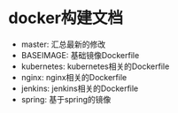 # docker构建文档
- master: 汇总最新的修改
- BASEIMAGE: 基础镜像Dockerfile
- kubernetes: kubernetes相关的Dockerfile
- nginx: nginx相关的Dockerfile
- jenkins: jenkins相关的Dockerfile
- spring: 基于spring的镜像


